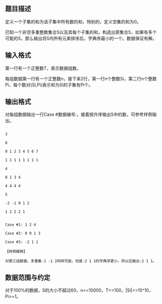 ## 题目描述

<div>
 定义一个子集的和为该子集中所有数的和，特别的，定义空集的和为0。
</div>
<div>
 已知一个非空多重整数集合S以及其每个子集的和，构造出原集合S，如果有多个可能的S，那么输出将S内所有元素排序后，字典序最小的一个。数据保证有解。 
</div>
<p></p>

## 输入格式

<div>
 第一行有一个正整数T，表示数据组数。
</div>
<div>
 每组数据第一行有一个正整数n，接下来2行，第一行n个整数Si，第二行n个整数Pi，每个数对(Si,Pi)表示和为Si的子集有Pi个。
</div>
<p></p>

## 输出格式

<div>
 对每组数据输出一行Case #数据编号:，接着按升序输出S中的数，可参考样例输出。
</div>
<p></p>

```input1
3
8
0 1 2 3 4 5 6 7
1 1 1 1 1 1 1 1
4
0 1 3 4
4 4 4 4
5
-2 -1 0 1 2
1 2 2 2 1
```
```output1
Case #1: 1 2 4
Case #2: 0 0 1 3
Case #3: -2 1 1
【样例解释】
对第三组数据，多重集-1 -1 2同样可能，但是-2 1 1的字典序更小，所以应输出-2 1 1。
```
## 数据范围与约定

<div>
 对于100%的数据，S的大小不超过60，n<=10000，T<=100，|Si|<=10^10，Pi>=1。
</div>
<br>
<div></div>
<br>
<p></p>

